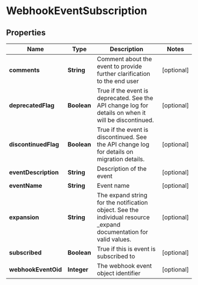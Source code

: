 
# WebhookEventSubscription

## Properties
Name | Type | Description | Notes
------------ | ------------- | ------------- | -------------
**comments** | **String** | Comment about the event to provide further clarification to the end user |  [optional]
**deprecatedFlag** | **Boolean** | True if the event is deprecated.  See the API change log for details on when it will be discontinued. |  [optional]
**discontinuedFlag** | **Boolean** | True if the event is discontinued.  See the API change log for details on migration details. |  [optional]
**eventDescription** | **String** | Description of the event |  [optional]
**eventName** | **String** | Event name |  [optional]
**expansion** | **String** | The expand string for the notification object.  See the individual resource _expand documentation for valid values. |  [optional]
**subscribed** | **Boolean** | True if this is event is subscribed to |  [optional]
**webhookEventOid** | **Integer** | The webhook event object identifier |  [optional]



